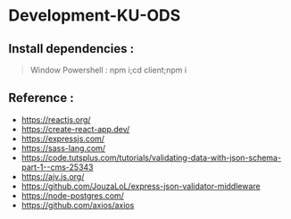 # Development-KU-ODS

## Install dependencies :
> Window Powershell : 
> npm i;cd client;npm i

## Reference :
* https://reactjs.org/
* https://create-react-app.dev/
* https://expressjs.com/
* https://sass-lang.com/
* https://code.tutsplus.com/tutorials/validating-data-with-json-schema-part-1--cms-25343
* https://ajv.js.org/
* https://github.com/JouzaLoL/express-json-validator-middleware
* https://node-postgres.com/
* https://github.com/axios/axios
